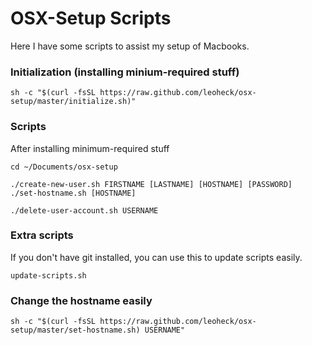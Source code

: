 # OSX-Setup Scripts

Here I have some scripts to assist my setup of Macbooks.

### Initialization (installing minium-required stuff)
```
sh -c "$(curl -fsSL https://raw.github.com/leoheck/osx-setup/master/initialize.sh)"
```

### Scripts

After installing minimum-required stuff
```
cd ~/Documents/osx-setup

./create-new-user.sh FIRSTNAME [LASTNAME] [HOSTNAME] [PASSWORD]
./set-hostname.sh [HOSTNAME]

./delete-user-account.sh USERNAME
```

### Extra scripts

If you don't have git installed, you can use this to update scripts easily.
```
update-scripts.sh
```

### Change the hostname easily
```
sh -c "$(curl -fsSL https://raw.github.com/leoheck/osx-setup/master/set-hostname.sh) USERNAME"
```
